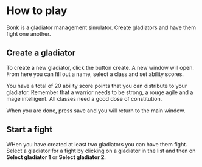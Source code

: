 ﻿# How to play
Bonk is a gladiator management simulator. Create gladiators and have them fight one another.

## Create a gladiator
To create a new gladiator, click the button create. A new window will open. From here you can fill out a name, select a class and set ability scores. 

You have a total of 20 ability score points that you can distribute to your gladiator. Remember that a warrior needs to be strong, a rouge agile and a mage intelligent. All classes need a good dose of constitution.

When you are done, press save and you will return to the main window.

## Start a fight
WHen you have created at least two gladiators you can have them fight. Select a gladiator for a fight by clicking on a gladiator in the list and then on **Select gladiator 1** or **Select gladiator 2**.